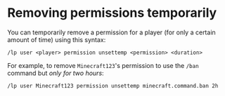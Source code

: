 # Removing permissions temporarily

You can temporarily remove a permission for a player (for only a certain amount
of time) using this syntax:

``` text
/lp user <player> permission unsettemp <permission> <duration>
```

For example, to remove `Minecraft123`'s permission to use the `/ban` command but
*only for two hours*:

``` text
/lp user Minecraft123 permission unsettemp minecraft.command.ban 2h
```

